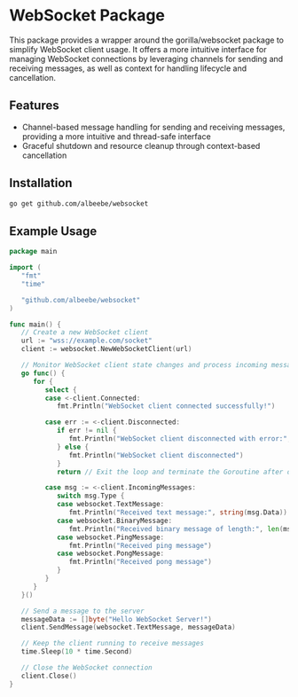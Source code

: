 # WebSocket Package

This package provides a wrapper around the gorilla/websocket package to simplify WebSocket client usage. It offers a more intuitive interface for managing WebSocket connections by leveraging channels for sending and receiving messages, as well as context for handling lifecycle and cancellation.

## Features

- Channel-based message handling for sending and receiving messages, providing a more intuitive and thread-safe interface
- Graceful shutdown and resource cleanup through context-based cancellation

## Installation

```bash
go get github.com/albeebe/websocket
```

## Example Usage

```go
package main

import (
   "fmt"
   "time"

   "github.com/albeebe/websocket"
)

func main() {
   // Create a new WebSocket client
   url := "wss://example.com/socket"
   client := websocket.NewWebSocketClient(url)

   // Monitor WebSocket client state changes and process incoming messages
   go func() {
      for {
         select {
         case <-client.Connected:
            fmt.Println("WebSocket client connected successfully!")

         case err := <-client.Disconnected:
            if err != nil {
               fmt.Println("WebSocket client disconnected with error:", err)
            } else {
               fmt.Println("WebSocket client disconnected")
            }
            return // Exit the loop and terminate the Goroutine after disconnection

         case msg := <-client.IncomingMessages:
            switch msg.Type {
            case websocket.TextMessage:
               fmt.Println("Received text message:", string(msg.Data))
            case websocket.BinaryMessage:
               fmt.Println("Received binary message of length:", len(msg.Data))
            case websocket.PingMessage:
               fmt.Println("Received ping message")
            case websocket.PongMessage:
               fmt.Println("Received pong message")
            }
         }
      }
   }()

   // Send a message to the server
   messageData := []byte("Hello WebSocket Server!")
   client.SendMessage(websocket.TextMessage, messageData)

   // Keep the client running to receive messages
   time.Sleep(10 * time.Second)

   // Close the WebSocket connection
   client.Close()
}
```
